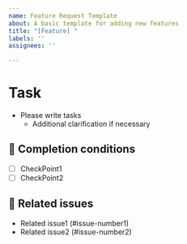 ```yaml
---
name: Feature Request Template
about: A basic template for adding new features
title: "[Feature] "
labels: ''
assignees: ''

---
```


# Task
- Please write tasks
   - Additional clarification if necessary

## 🤔 Completion conditions

- [ ] CheckPoint1
- [ ] CheckPoint2

## 👀 Related issues

- Related issue1 (#issue-number1)
- Related issue2 (#issue-number2)
